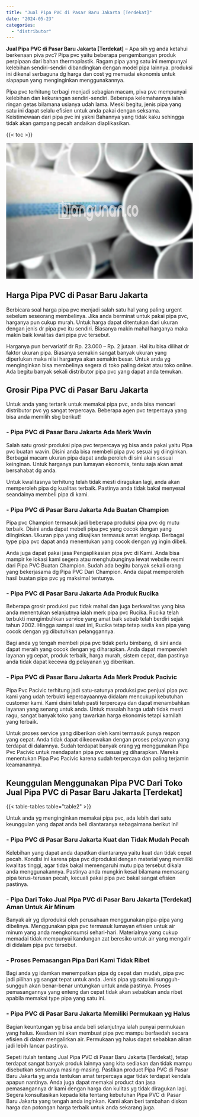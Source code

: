 ```yaml
---
title: "Jual Pipa PVC di Pasar Baru Jakarta [Terdekat]"
date: "2024-05-23"
categories: 
  - "distributor"
---
```


**Jual Pipa PVC di Pasar Baru Jakarta \[Terdekat\]** – Apa sih yg anda ketahui berkenaan piva pvc? Pipa pvc yaitu beberapa pengembangan produk perpipaan dari bahan thermoplastik. Ragam pipa yang satu ini mempunyai kelebihan sendiri-sendiri dibandingkan dengan model pipa lainnya. produksi ini dikenal serbaguna dg harga dan cost yg memadai ekonomis untuk siapapun yang menginginkan menggunakannya.

Pipa pvc terhitung terbagi menjadi sebagian macam, piva pvc mempunyai kelebihan dan kekurangan sendiri-sendiri. Beberapa kelemahannya ialah ringan getas bilamana usianya udah lama. Meski begitu, jenis pipa yang satu ini dapat selalu efisien untuk anda pakai dengan seksama. Keistimewaan dari pipa pvc ini yakni Bahannya yang tidak kaku sehingga tidak akan gampang pecah andaikan diaplikasikan.

{{< toc >}}

![Jual Pipa PVC di Pasar Baru Jakarta [Terdekat]](/images/jaul-pipa-pvc-01.png)

## Harga Pipa PVC di Pasar Baru Jakarta

Berbicara soal harga pipa pvc menjadi salah satu hal yang paling urgent sebelum seseorang membelinya. Jika anda berminat untuk pakai pipa pvc, harganya pun cukup murah. Untuk harga dapat ditentukan dari ukuran dengan jenis dr pipa pvc itu sendiri. Biasanya makin mahal harganya maka makin baik kwalitas dari pipa pvc tersebut.

Harganya pun bervariatif dr Rp. 23.000 – Rp. 2 jutaan. Hal itu bisa dilihat dr faktor ukuran pipa. Biasanya semakin sangat banyak ukuran yang diperlukan maka nilai harganya akan semakin besar. Untuk anda yg menginginkan bisa membelinya segera di toko paling dekat atau toko online. Ada begitu banyak sekali distributor pipa pvc yang dapat anda temukan.

## Grosir Pipa PVC di Pasar Baru Jakarta

Untuk anda yang tertarik untuk memakai pipa pvc, anda bisa mencari distributor pvc yg sangat terpercaya. Beberapa agen pvc terpercaya yang bisa anda memilih sbg berikut!

### \- Pipa PVC di Pasar Baru Jakarta Ada Merk Wavin

Salah satu grosir produksi pipa pvc terpercaya yg bisa anda pakai yaitu Pipa pvc buatan wavin. Disini anda bisa membeli pipa pvc sesuai yg diinginkan. Berbagai macam ukuran pipa dapat anda peroleh di sini akan sesuai keinginan. Untuk harganya pun lumayan ekonomis, tentu saja akan amat bersahabat dg anda.

Untuk kwalitasnya terhitung telah tidak mesti diragukan lagi, anda akan memperoleh pipa dg kualitas terbaik. Pastinya anda tidak bakal menyesal seandainya membeli pipa di kami.

### \- Pipa PVC di Pasar Baru Jakarta Ada Buatan Champion

Pipa pvc Champion termasuk jadi beberapa produksi pipa pvc dg mutu terbaik. Disini anda dapat mebeli pipa pvc yang cocok dengan yang diinginkan. Ukuran pipa yang disajikan termasuk amat lengkap. Berbagai type pipa pvc dapat anda menentukan yang cocok dengan yg ingin dibeli.

Anda juga dapat pakai jasa Pengaplikasian pipa pvc di Kami. Anda bisa mampir ke lokasi kami segera atau menghubunginya lewat website resmi dari Pipa PVC Buatan Champion. Sudah ada begitu banyak sekali orang yang bekerjasama dg Pipa PVC Dari Champion. Anda dapat memperoleh hasil buatan pipa pvc yg maksimal tentunya.

### \- Pipa PVC di Pasar Baru Jakarta Ada Produk Rucika

Beberapa grosir produksi pvc tidak mahal dan juga berkwalitas yang bisa anda menentukan selanjutnya ialah merk pipa pvc Rucika. Rucika telah terbukti mengimbuhkan service yang amat baik sebab telah berdiri sejak tahun 2002. Hingga sampai saat ini, Rucika tetap tetap sedia kan pipa yang cocok dengan yg dibutuhkan pelanggannya.

Bagi anda yg tengah membeli pipa pvc tidak perlu bimbang, di sini anda dapat meraih yang cocok dengan yg diharapkan. Anda dapat memperoleh layanan yg cepat, produk terbaik, harga murah, sistem cepat, dan pastinya anda tidak dapat kecewa dg pelayanan yg diberikan.

### \- Pipa PVC di Pasar Baru Jakarta Ada Merk Produk Pacivic

Pipa Pvc Pacivic terhitung jadi satu-satunya produksi pvc penjual pipa pvc kami yang udah terbukti kepercayaannya didalam mencukupi kebutuhan customer kami. Kami disini telah pasti terpercaya dan dapat menambahkan layanan yang senang untuk anda. Untuk masalah harga udah tidak mesti ragu, sangat banyak toko yang tawarkan harga ekonomis tetapi kamilah yang terbaik.

Untuk proses service yang diberikan oleh kami termasuk punya respon yang cepat. Anda tidak dapat dikecewakan dengan proses pelayanan yang terdapat di dalamnya. Sudah terdapat banyak orang yg menggunakan Pipa Pvc Pacivic untuk mendapatan pipa pvc sesuai yg diharapkan. Mereka menentukan Pipa Pvc Pacivic karena sudah terpercaya dan paling terjamin keamanannya.

## Keunggulan Menggunakan Pipa PVC Dari Toko Jual Pipa PVC di Pasar Baru Jakarta \[Terdekat\]

{{< table-tables table="table2" >}}

Untuk anda yg menginginkan memakai pipa pvc, ada lebih dari satu keunggulan yang dapat anda beli diantaranya sebagaimana berikut ini!

### \- Pipa PVC di Pasar Baru Jakarta Kuat dan Tidak Mudah Pecah

Kelebihan yang dapat anda dapatkan diantaranya yaitu kuat dan tidak cepat pecah. Kondisi ini karena pipa pvc diproduksi dengan material yang memiliki kwalitas tinggi, agar tidak bakal memengaruhi mutu pipa tersebut dikala anda menggunakannya. Pastinya anda mungkin kesal bilamana memasang pipa terus-terusan pecah, kecuali pakai pipa pvc bakal sangat efisien pastinya.

### \- Pipa Dari Toko Jual Pipa PVC di Pasar Baru Jakarta \[Terdekat\] Aman Untuk Air Minum

Banyak air yg diproduksi oleh perusahaan menggunakan pipa-pipa yang dibelinya. Menggunakan pipa pvc termasuk lumayan efisien untuk air minum yang anda mengkonsumsi sehari-hari. Materialnya yang cukup memadai tidak mempunyai kandungan zat beresiko untuk air yang mengalir di didalam pipa pvc tersebut.

### \- Proses Pemasangan Pipa Dari Kami Tidak Ribet

Bagi anda yg idamkan menempatkan pipa dg cepat dan mudah, pipa pvc jadi pilihan yg sangat tepat untuk anda. Jenis pipa yg satu ini sungguh-sungguh akan benar-benar untungkan untuk anda pastinya. Proses pemasangannya yang enteng dan cepat tidak akan sebabkan anda ribet apabila memakai type pipa yang satu ini.

### \- Pipa PVC di Pasar Baru Jakarta Memiliki Permukaan yg Halus

Bagian keuntungan yg bisa anda beli selanjutnya ialah punyai permukaan yang halus. Keadaan ini akan membuat pipa pvc mampu berfaedah secara efisien di dalam mengalirkan air. Permukaan yg halus dapat sebabkan aliran jadi lebih lancar pastinya.

Sepeti itulah tentang Jual Pipa PVC di Pasar Baru Jakarta \[Terdekat\], tetap terdapat sangat banyak produk lainnya yang kita sediakan dan tidak mampu disebutkan semuanya masing-masing. Pastikan product Pipa PVC di Pasar Baru Jakarta yg anda tentukan amat terpercaya agar tidak terdapat kendala apapun nantinya. Anda juga dapat memakai product dan jasa pemasangannya dr kami dengan harga dan kulitas yg tidak diragukan lagi. Segera konsultasikan kepada kita tentang kebutuhan Pipa PVC di Pasar Baru Jakarta yang tengah anda inginkan. Kami akan beri tambahan diskon harga dan potongan harga terbaik untuk anda sekarang juga.
